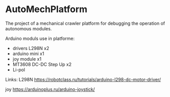 # AutoMechPlatform

The project of a mechanical crawler platform for debugging the operation of autonomous modules.

Arduino moduls use in platforme:
- drivers L298N x2
- arduino mini x1
- joy module x1
- MT3608 DC-DC Step Up x2
- Li-pol 

Links:
L298N https://robotclass.ru/tutorials/arduino-l298-dc-motor-driver/

joy https://arduinoplus.ru/arduino-joystick/
